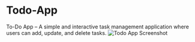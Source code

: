 # Todo-App

To-Do App – A simple and interactive task management application where users can add, update, and delete tasks.
![Todo App Screenshot](https://raw.githubusercontent.com/DIVYANSHKUMAR5133/Todo-App/main/screenshots/todo-preview.png)
